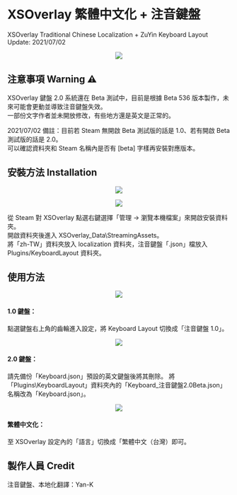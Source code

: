 # XSOverlay 繁體中文化 + 注音鍵盤
XSOverlay Traditional Chinese Localization + ZuYin Keyboard Layout <br>
Update: 2021/07/02

<p align="center">
	<img src="https://i.imgur.com/CvKt02D.jpg" />
</p>


## 注意事項 Warning ⚠
XSOverlay 鍵盤 2.0 系統還在 Beta 測試中，目前是根據 Beta 536 版本製作，未來可能會更動並導致注音鍵盤失效。<br>
一部份文字作者並未開放修改，有些地方還是英文是正常的。

2021/07/02 備註：目前若 Steam 無開啟 Beta 測試版的話是 1.0、若有開啟 Beta 測試版的話是 2.0。<br>
可以確認資料夾和 Steam 名稱內是否有 [beta] 字樣再安裝對應版本。


## 安裝方法 Installation

<p align="center">
	<img src="https://i.imgur.com/R2Hpm6w.jpg" />
</p>

<p align="center">
	<img src="https://i.imgur.com/Pixk6WW.jpg" />
</p>

從 Steam 對 XSOverlay 點選右鍵選擇「管理 -> 瀏覽本機檔案」來開啟安裝資料夾。<br>
開啟資料夾後進入 XSOverlay_Data\StreamingAssets。<br>
將「zh-TW」資料夾放入 localization 資料夾，注音鍵盤「.json」檔放入 Plugins/KeyboardLayout 資料夾。


## 使用方法

<p align="center">
	<img src="https://i.imgur.com/yCV2Nbm.jpg" />
</p>

#### 1.0 鍵盤：
點選鍵盤右上角的齒輪進入設定，將 Keyboard Layout 切換成「注音鍵盤 1.0」。

<p align="center">
	<img src="https://i.imgur.com/OhnLOd0.jpg" />
</p>

#### 2.0 鍵盤：
請先備份「Keyboard.json」預設的英文鍵盤後將其刪除。
將「Plugins\KeyboardLayout」資料夾內的「Keyboard_注音鍵盤2.0Beta.json」名稱改為「Keyboard.json」。

<p align="center">
	<img src="https://i.imgur.com/Spw9g1O.jpg" />
</p>

#### 繁體中文化：
至 XSOverlay 設定內的「語言」切換成「繁體中文（台灣）即可。


## 製作人員 Credit
注音鍵盤、本地化翻譯：Yan-K